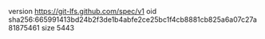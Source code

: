 version https://git-lfs.github.com/spec/v1
oid sha256:665991413bd24b2f3de1b4abfe2ce25bc1f4cb8881cb825a6a07c27a81875461
size 5443
